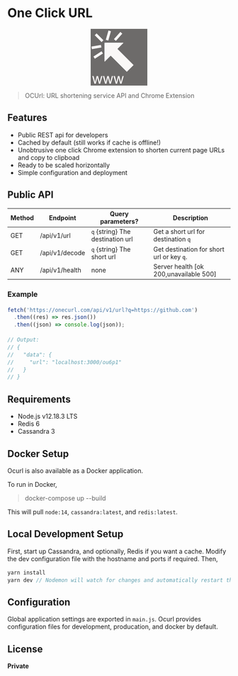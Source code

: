 <h1><b>O</b>ne <b>C</b>lick <b>U</b>RL</h1>
<p align="center">
  <img align="center" src="extension/chrome/icon128.png">
</P>

> OCUrl: URL shortening service API and Chrome Extension

## Features

- Public REST api for developers
- Cached by default (still works if cache is offline!)
- Unobtrusive one click Chrome extension to shorten current page URLs and copy to clipboad
- Ready to be scaled horizontally
- Simple configuration and deployment

## Public API

| Method | Endpoint       | Query parameters?                | Description                               |
| ------ | -------------- | -------------------------------- | ----------------------------------------- |
| GET    | /api/v1/url    | `q` {string} The destination url | Get a short url for destination `q`       |
| GET    | /api/v1/decode | `q` {string} The short url       | Get destination for short url or key `q`. |
| ANY    | /api/v1/health | none                             | Server health [ok 200,unavailable 500]    |

### Example

```javascript
fetch('https://onecurl.com/api/v1/url?q=https://github.com')
  .then((res) => res.json())
  .then((json) => console.log(json));

// Output:
// {
//   "data": {
//     "url": "localhost:3000/ou6p1"
//   }
// }
```

## Requirements

- Node.js v12.18.3 LTS
- Redis 6
- Cassandra 3

## Docker Setup

Ocurl is also available as a Docker application.

To run in Docker,

> docker-compose up --build

This will pull `node:14`, `cassandra:latest`, and `redis:latest`.

## Local Development Setup

First, start up Cassandra, and optionally, Redis if you want a cache. Modify the dev configuration file with the hostname and ports if required. Then,

```javascript
yarn install
yarn dev // Nodemon will watch for changes and automatically restart the server
```

## Configuration

Global application settings are exported in `main.js`. Ocurl provides configuration files for development, producation, and docker by default.

## License

**Private**
